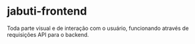 # jabuti-frontend
Toda parte visual e de interação com o usuário, funcionando através de requisições API para o backend.
